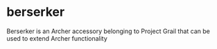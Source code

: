 # berserker
Berserker is an Archer accessory belonging to Project Grail that can be used to extend Archer functionality
